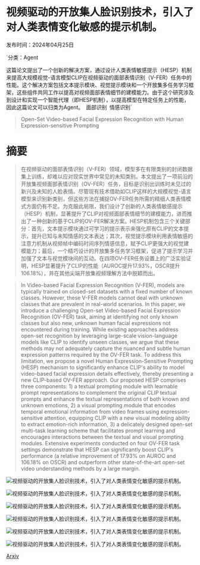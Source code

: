 # 视频驱动的开放集人脸识别技术，引入了对人类表情变化敏感的提示机制。

发布时间：2024年04月25日

`分类：Agent

这篇论文提出了一个创新的解决方案，通过设计人类表情敏感提示（HESP）机制来提高大规模视觉-语言模型CLIP在视频驱动的面部表情识别（V-FER）任务中的性能。这个解决方案包括文本提示模块、视觉提示模块和一个开放集多任务学习框架，这些组件共同工作以提高对视频面部表情细节的建模能力。由于这个研究涉及到设计和实现一个智能代理（即HESP机制），以提高模型在特定任务上的性能，因此这篇论文可以归类为Agent。` `面部识别` `情感识别`

> Open-Set Video-based Facial Expression Recognition with Human Expression-sensitive Prompting

# 摘要

> 在视频驱动的面部表情识别（V-FER）领域，模型多在有限类别的封闭数据集上训练，却难以应对现实世界中常见的未知类别。本文提出了一项前沿的开放集视频面部表情识别（OV-FER）任务，目标是识别出训练时未见过的新兴及未知的人脸表情。尽管现有技术借助如CLIP这样的大规模视觉-语言模型来识别新类别，但这些方法在捕捉OV-FER任务所需的精细人类表情模式方面仍有不足。为克服此局限，我们设计了创新的人类表情敏感提示（HESP）机制，显著提升了CLIP对视频面部表情细节的建模能力，进而推出了一种创新的基于CLIP的OV-FER解决方案。HESP机制包含三个关键部分：首先，文本提示模块通过可学习的提示表示来强化原有CLIP的文本提示，提升已知与未知情感的文本表达；其次，视觉提示模块利用表情敏感的注意力机制从视频帧中编码时间序列情感信息，赋予CLIP更强大的视觉建模能力；最后，一个精巧设计的开放集多任务学习框架，促进了提示学习并加强了文本与视觉模块间的互动。在四项OV-FER任务设置上的广泛实验证明，HESP显著提升了CLIP的性能（AUROC提升17.93%，OSCR提升106.18%），并在其他尖端开放集视频理解方法中脱颖而出。

> In Video-based Facial Expression Recognition (V-FER), models are typically trained on closed-set datasets with a fixed number of known classes. However, these V-FER models cannot deal with unknown classes that are prevalent in real-world scenarios. In this paper, we introduce a challenging Open-set Video-based Facial Expression Recognition (OV-FER) task, aiming at identifying not only known classes but also new, unknown human facial expressions not encountered during training. While existing approaches address open-set recognition by leveraging large-scale vision-language models like CLIP to identify unseen classes, we argue that these methods may not adequately capture the nuanced and subtle human expression patterns required by the OV-FER task. To address this limitation, we propose a novel Human Expression-Sensitive Prompting (HESP) mechanism to significantly enhance CLIP's ability to model video-based facial expression details effectively, thereby presenting a new CLIP-based OV-FER approach. Our proposed HESP comprises three components: 1) a textual prompting module with learnable prompt representations to complement the original CLIP textual prompts and enhance the textual representations of both known and unknown emotions, 2) a visual prompting module that encodes temporal emotional information from video frames using expression-sensitive attention, equipping CLIP with a new visual modeling ability to extract emotion-rich information, 3) a delicately designed open-set multi-task learning scheme that facilitates prompt learning and encourages interactions between the textual and visual prompting modules. Extensive experiments conducted on four OV-FER task settings demonstrate that HESP can significantly boost CLIP's performance (a relative improvement of 17.93% on AUROC and 106.18% on OSCR) and outperform other state-of-the-art open-set video understanding methods by a large margin.

![视频驱动的开放集人脸识别技术，引入了对人类表情变化敏感的提示机制。](../../..//opt/data/Projects/HuggingArxiv/paper_images/2404.17100/x1.png)

![视频驱动的开放集人脸识别技术，引入了对人类表情变化敏感的提示机制。](../../..//opt/data/Projects/HuggingArxiv/paper_images/2404.17100/x2.png)

![视频驱动的开放集人脸识别技术，引入了对人类表情变化敏感的提示机制。](../../..//opt/data/Projects/HuggingArxiv/paper_images/2404.17100/x3.png)

![视频驱动的开放集人脸识别技术，引入了对人类表情变化敏感的提示机制。](../../..//opt/data/Projects/HuggingArxiv/paper_images/2404.17100/predict_result.png)

![视频驱动的开放集人脸识别技术，引入了对人类表情变化敏感的提示机制。](../../..//opt/data/Projects/HuggingArxiv/paper_images/2404.17100/x4.png)

![视频驱动的开放集人脸识别技术，引入了对人类表情变化敏感的提示机制。](../../..//opt/data/Projects/HuggingArxiv/paper_images/2404.17100/x5.png)

[Arxiv](https://arxiv.org/abs/2404.17100)